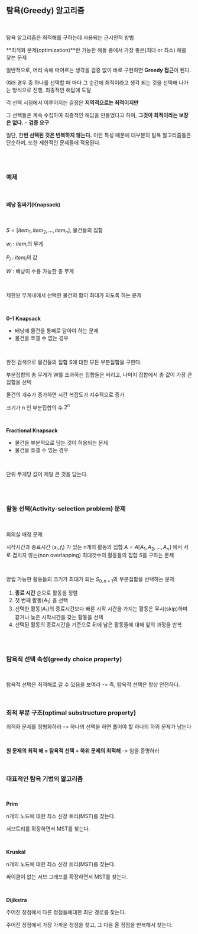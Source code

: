 ## 탐욕(Greedy) 알고리즘

<br>

탐욕 알고리즘은 최적해를 구하는데 사용되는 근시안적 방법

**최적화 문제(optimization)**란 가능한 해들 중에서 가장 좋은(최대 or 최소) 해를 찾는 문제

일반적으로, 머리 속에 떠어르는 생각을 검증 없이 바로 구현하면 **Greedy 접근**이 된다.

여러 경우 중 하나를 선택할 때 마다 그 순간에 최적이라고 생각 되는 것을 선택해 나가는 방식으로 진행, 최종적인 해답에 도달

각 선택 시점에서 이루어지는 결정은 **지역적으로는 최적이지만**

그 선택들은 계속 수집하여 최종적인 해답을 만들었다고 하여, **그것이 최적이라는 보장은 없다.** - **검증 요구**

일단, 한**번 선택된 것은 번복하지 않는다.** 이런 특성 때문에 대부분의 탐욕 알고리즘들은 단순하며, 또한 제한적인 문제들에 적용된다.

<br><br>

### 예제

<br>

#### 배낭 짐싸기(Knapsack)

<br>

$S = [item_1, item_2, ... , item_n]$, 물건들의 집합

$w_i$ : $item_i$의 무게

$P_i$ : $item_i$의 값

$W$ : 배낭이 수용 가능한 총 무게

<br>

제한된 무게내에서 선택한 물건의 합이 최대가 되도록 하는 문제

<br>

**0-1 Knapsack**
- 배낭에 물건을 통째로 담아야 하는 문제
- 물건을 쪼갤 수 없는 경우

<br>

완전 검색으로 물건들의 집합 S에 대한 모든 부분집합을 구한다.

부분집합의 총 무게가 W를 초과하는 집합들은 버리고, 나머지 집합에서 총 값이 가장 큰 집합을 선택

물건의 개수가 증가하면 시간 복잡도가 지수적으로 증가

크기가 n 인 부분집합의 수 $2^n$

<br>

**Fractional Knapsack**
- 물건을 부분적으로 담는 것이 허용되는 문제
- 물건을 쪼갤 수 있는 경우

<br>

단위 무게당 값이 제일 큰 것을 담는다.

<br><br>

### 활동 선택(Activity-selection problem) 문제

<br>

회의실 배정 문제

시작시간과 종료시간 $(s_i, f_i)$ 가 있는 n개의 활동의 집합 $A = A[A_1, A_2, ... , A_n]$ 에서 서로 겹치지 않는(non overlapping) 최대갯수의 활동들의 집합 $S$를 구하는 문제

<br>

양립 가능한 활동들의 크기가 최대가 되는 $S_{0, n+1}$의 부분집합을 선택하는 문제

1. **종료 시간** 순으로 활동을 정렬
2. 첫 번째 활동($A_1$) 을 선택
3. 선택한 활동($A_1$)의 종료시간보다 빠른 시작 시간을 가지는 활동은 무시(skip)하며 같거나 늦은 시작시간을 갖는 활동을 선택
4. 선택된 활동의 종료시간을 기준으로 뒤에 남은 활동들에 대해 앞의 과정을 반복

<br><br>

### 탐욕적 선택 속성(greedy choice property)

<br>

탐욕적 선택은 최적해로 갈 수 있음을 보여라 -> 즉, 탐욕적 선택은 항상 안전하다.

<br>

### 최적 부분 구조(optimal substructure property)

최적화 문제를 정형화하라 -> 하나의 선택을 하면 풀어야 할 하나의 하위 문제가 남는다

<br>

**원 문제의 최적 해 = 탐욕적 선택 + 하위 문제의 최적해** -> 임을 증명하라

<br>

### 대표적인 탐욕 기법의 알고리즘

<br>

**Prim**

n개의 노드에 대한 최소 신장 트리(MST)를 찾는다.

서브트리를 확장하면서 MST를 찾는다.

<br>

**Kruskal**

n개의 노드에 대한 최소 신장 트리(MST)를 찾는다.

싸이클이 없는 서브 그래프를 확장하면서 MST를 찾는다.

<br>

**Dijikstra**

주어진 정점에서 다른 정점들에대한 최단 경로를 찾는다.

주어진 정점에서 가장 가까운 정점을 찾고, 그 다음 올 정점을 반복해서 찾는다.